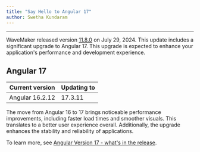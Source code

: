 ```yaml
---
title: "Say Hello to Angular 17"
author: Swetha Kundaram
---
```

---

WaveMaker released version [11.8.0](/learn/wavemaker-release-notes/v11-8-0) on July 29, 2024. This update includes a significant upgrade to Angular 17. This upgrade is expected to enhance your application's performance and development experience.

<!-- truncate -->

## Angular 17 

|Current version|	Updating to|
|---|---|
|Angular 16.2.12	| 17.3.11|

The move from Angular 16 to 17 brings noticeable performance improvements, including faster load times and smoother visuals. This translates to a better user experience overall. Additionally, the upgrade enhances the stability and reliability of applications.


To learn more, see [Angular Version 17 - what's in the release](https://blog.angular.dev/introducing-angular-v17-4d7033312e4b).




